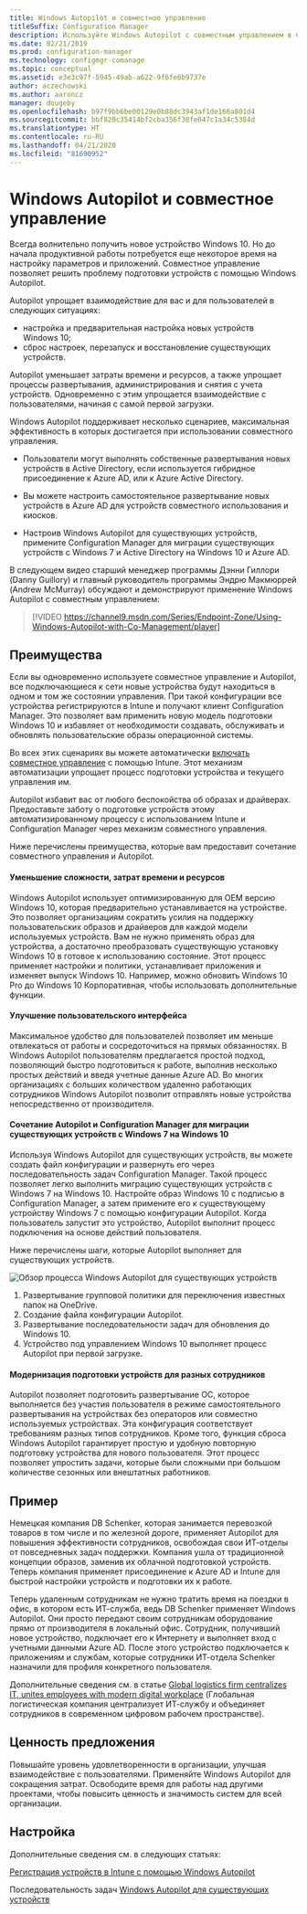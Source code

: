```yaml
---
title: Windows Autopilot и совместное управление
titleSuffix: Configuration Manager
description: Используйте Windows Autopilot с совместным управлением в Configuration Manager, чтобы упростить настройки новых устройств Windows 10.
ms.date: 02/21/2019
ms.prod: configuration-manager
ms.technology: configmgr-comanage
ms.topic: conceptual
ms.assetid: e3e3c97f-5945-49ab-a622-9f6fe6b9737e
author: aczechowski
ms.author: aaroncz
manager: dougeby
ms.openlocfilehash: b97f9bb6be00129e0b88dc3943af1de166a801d4
ms.sourcegitcommit: bbf820c35414bf2cba356f30fe047c1a34c5384d
ms.translationtype: HT
ms.contentlocale: ru-RU
ms.lasthandoff: 04/21/2020
ms.locfileid: "81690952"
---
```

# <a name="windows-autopilot-with-co-management"></a>Windows Autopilot и совместное управление

Всегда волнительно получить новое устройство Windows 10. Но до начала продуктивной работы потребуется еще некоторое время на настройку параметров и приложений. Совместное управление позволяет решить проблему подготовки устройств с помощью Windows Autopilot.

Autopilot упрощает взаимодействие для вас и для пользователей в следующих ситуациях:
- настройка и предварительная настройка новых устройств Windows 10;  
- сброс настроек, перезапуск и восстановление существующих устройств.  

Autopilot уменьшает затраты времени и ресурсов, а также упрощает процессы развертывания, администрирования и снятия с учета устройств. Одновременно с этим упрощается взаимодействие с пользователями, начиная с самой первой загрузки.

Windows Autopilot поддерживает несколько сценариев, максимальная эффективность в которых достигается при использовании совместного управления.

- Пользователи могут выполнять собственные развертывания новых устройств в Active Directory, если используется гибридное присоединение к Azure AD, или к Azure Active Directory.  

- Вы можете настроить самостоятельное развертывание новых устройств в Azure AD для устройств совместного использования и киосков.  

- Настроив Windows Autopilot для существующих устройств, примените Configuration Manager для миграции существующих устройств с Windows 7 и Active Directory на Windows 10 и Azure AD.  

В следующем видео старший менеджер программы Дэнни Гиллори (Danny Guillory) и главный руководитель программы Эндрю Макмюррей (Andrew McMurray) обсуждают и демонстрируют применение Windows Autopilot с совместным управлением:

> [!VIDEO https://channel9.msdn.com/Series/Endpoint-Zone/Using-Windows-Autopilot-with-Co-Management/player]



## <a name="benefits"></a>Преимущества

Если вы одновременно используете совместное управление и Autopilot, все подключающиеся к сети новые устройства будут находиться в одном и том же состоянии управления. При такой конфигурации все устройства регистрируются в Intune и получают клиент Configuration Manager.  Это позволяет вам применить новую модель подготовки Windows 10 и избавляет от необходимости создавать, обслуживать и обновлять пользовательские образы операционной системы. 

Во всех этих сценариях вы можете автоматически [включать совместное управление](how-to-prepare-Win10.md) с помощью Intune. Этот механизм автоматизации упрощает процесс подготовки устройства и текущего управления им.

Autopilot избавит вас от любого беспокойства об образах и драйверах. Предоставьте заботу о подготовке устройств этому автоматизированному процессу с использованием Intune и Configuration Manager через механизм совместного управления.


Ниже перечислены преимущества, которые вам предоставит сочетание совместного управления и Autopilot.

#### <a name="reduce-time-costs-and-complexity"></a>Уменьшение сложности, затрат времени и ресурсов
Windows Autopilot использует оптимизированную для OEM версию Windows 10, которая предварительно устанавливается на устройстве. Это позволяет организациям сократить усилия на поддержку пользовательских образов и драйверов для каждой модели используемых устройств. Вам не нужно применять образ для устройства, а достаточно преобразовать существующую установку Windows 10 в готовое к использованию состояние. Этот процесс применяет настройки и политики, устанавливает приложения и изменяет выпуск Windows 10. Например, можно обновить Windows 10 Pro до Windows 10 Корпоративная, чтобы использовать дополнительные функции.

#### <a name="improve-the-user-experience"></a>Улучшение пользовательского интерфейса
Максимальное удобство для пользователей позволяет им меньше отвлекаться от работы и сосредоточиться на прямых обязанностях. В Windows Autopilot пользователям предлагается простой подход, позволяющий быстро подготовиться к работе, выполнив несколько простых действий и введя учетные данные Azure AD. Во многих организациях с больших количеством удаленно работающих сотрудников Windows Autopilot позволит отправлять новые устройства непосредственно от производителя.

#### <a name="use-autopilot-and-configuration-manager-to-migrate-existing-windows-7-devices-to-windows-10"></a>Сочетание Autopilot и Configuration Manager для миграции существующих устройств с Windows 7 на Windows 10
Используя Windows Autopilot для существующих устройств, вы можете создать файл конфигурации и развернуть его через последовательность задач Configuration Manager. Такой процесс позволяет легко выполнить миграцию существующих устройств с Windows 7 на Windows 10. Настройте образ Windows 10 с подписью в Configuration Manager, а затем примените его к существующему устройству Windows 7 с помощью конфигурации Autopilot. Когда пользователь запустит это устройство, Autopilot выполнит процесс подключения на основе действий пользователя.

Ниже перечислены шаги, которые Autopilot выполняет для существующих устройств.

![Обзор процесса Windows Autopilot для существующих устройств](media/autopilot-for-existing-devices.png)

1. Развертывание групповой политики для переключения известных папок на OneDrive.
2. Создание файла конфигурации Autopilot.
3. Развертывание последовательности задач для обновления до Windows 10.
4. Устройство под управлением Windows 10 выполняет процесс Autopilot при первой загрузке.

#### <a name="modernizing-device-provisioning-for-all-types-of-workers"></a>Модернизация подготовки устройств для разных сотрудников
Autopilot позволяет подготовить развертывание ОС, которое выполняется без участия пользователя в режиме самостоятельного развертывания на устройствах без операторов или совместно используемых устройствах. Эта конфигурация соответствует требованиям разных типов сотрудников. Кроме того, функция сброса Windows Autopilot гарантирует простую и удобную повторную подготовку устройства для нового пользователя. Этот процесс позволяет упростить задачи, которые были сложными при большом количестве сезонных или внештатных работников. 



## <a name="case-study"></a>Пример

Немецкая компания DB Schenker, которая занимается перевозкой товаров в том числе и по железной дороге, применяет Autopilot для повышения эффективности сотрудников, освобождая свои ИТ-отделы от повседневных задач поддержки. Компания ушла от традиционной концепции образов, заменив их облачной подготовкой устройств. Теперь компания применяет присоединение к Azure AD и Intune для быстрой настройки устройств и подготовки их к работе. 

Теперь удаленным сотрудникам не нужно тратить время на поездки в офис, в котором есть ИТ-служба, ведь DB Schenker применяет Windows Autopilot. Они просто передают своим сотрудникам оборудование прямо от производителя в локальный офис. Сотрудник, получивший новое устройство, подключает его к Интернету и выполняет вход с учетными данными Azure AD. После этого устройство подключается к приложениям и службам, которые сотрудники ИТ-отдела Schenker назначили для профиля конкретного пользователя.

Дополнительные сведения см. в статье [Global logistics firm centralizes IT, unites employees with modern digital workplace](https://customers.microsoft.com/story/db-schenker-travel-transportation-windows-10) (Глобальная логистическая компания централизует ИТ-службу и объединяет сотрудников в современном цифровом рабочем пространстве).



## <a name="value-proposition"></a>Ценность предложения

Повышайте уровень удовлетворенности в организации, улучшая взаимодействие с пользователями. Применяйте Windows Autopilot для сокращения затрат. Освободите время для работы над другими проектами, чтобы повысить ценность и значимость систем для всей организации.



## <a name="configure"></a>Настройка

Дополнительные сведения см. в следующих статьях:

[Регистрация устройств в Intune с помощью Windows Autopilot](https://docs.microsoft.com/intune/enrollment-autopilot)

Последовательность задач [Windows Autopilot для существующих устройств](../osd/deploy-use/windows-autopilot-for-existing-devices.md)

